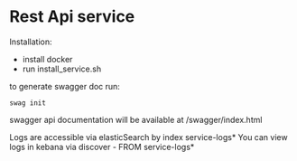 # Rest Api service

Installation:
- install docker 
- run install_service.sh

to generate swagger doc run:

`swag init`

swagger api documentation will be available at /swagger/index.html

Logs are accessible via elasticSearch by index service-logs*
You can view logs in kebana via discover - FROM service-logs*